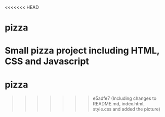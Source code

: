 <<<<<<< HEAD
# pizza
Small pizza project including HTML, CSS and Javascript
=======
# pizza
>>>>>>> e5adfe7 (Including changes to README.md, index.html, style.css and added the picture)
